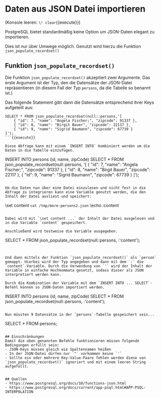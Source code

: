 # Daten aus JSON Datei importieren

(Konsole leeren: `\! clear`{{execute}})

PostgreSQL bietet standardmäßig keine Option um JSON-Daten elegant zu importieren.

Dies ist nur über Umwege möglich. Genutzt wird hierzu die Funktion `json_populate_recordset()`

## Funktion `json_populate_recordset()`
Die Funktion `json_populate_recordset()` akzeptiert zwei Argumente. Das erste Argument ist der Typ, den die Datensätze der JSON-Datei repräsentieren (in diesem Fall der Typ `persons`, da die Tabelle so benannt ist.)

Das folgende Statement gibt dann die Datensätze entsprechend ihrer Keys aufgeteilt aus:

```
SELECT * FROM json_populate_recordset(null::persons,'[
    { "id": 7, "name": "Angela Fischer;", "zipcode": 91337 },
    { "id": 8, "name": "Birgit Bauer", "zipcode": 22117 },
    { "id": 9, "name": "Sigrid Baumann", "zipcode": 67739 }
]');
```{{execute}}

Diese Abfrage kann mit einem `INSERT INTO` kombiniert werden um die Daten in die Tabelle einzufügen.

```
INSERT INTO persons (id, name, zipCode)
SELECT * FROM json_populate_recordset(null::persons, '[
    { "id": 7, "name": "Angela Fischer;", "zipcode": 91337 },
    { "id": 8, "name": "Birgit Bauer", "zipcode": 22117 },
    { "id": 9, "name": "Sigrid Baumann", "zipcode": 67739 }
]');
```

Um die Daten nun über eine Datei einzulesen und nicht fest in die Abfrage zu integrieren kann eine Variable genutzt werden, die den Inhalt der Datei ausliest und speichert:

```
\set content `cat /tmp/more-persons2.json`
\echo :content
```{{execute}}

Dabei wird mit `\set content ...` der Inhalt der Datei ausgelesen und in die Variable `content` gespeichert.

Anschließend wird testweise die Variable ausgegeben.

```
SELECT * 
FROM json_populate_recordset(null::persons, :'content');
```{{execute}}


Und dann mittels der Funktion `json_populate_recordset()` als `person` gemappt. Hierbei wird der Typ angegeben und dann mit dem `:` die `content`-Variable. Durch die Verwendung von `'` wird der Inhalt der Variable in einfache Hochkommata gesetzt, sodass dieser als JSON interpretiert werden kann.

Durch die Kombination der Variable mit dem `INSERT INTO ... SELECT`-Befehl können so JSON-Daten importiert werden.

```
INSERT INTO persons (id, name, zipCode)
SELECT * 
FROM json_populate_recordset(null::persons, :'content');
```{{execute}}

Nun müssten 9 Datensätze in der `persons`-Tabelle gespeichert sein...

```
SELECT * 
FROM persons;
```{{execute}}

## Einschränkungen
Damit die oben genannten Befehle funktionieren müssen folgende Bedingungen erfüllt sein:
- JSON-Keys müssen gleich wie Spaltennamen heißen
- In der JSON-Datei dürfen nur `"` vorkommen keine `'`
- Sollte ein oder mehrere Key-Value-Paare fehlen werden diese von `json_populate_recordset()` ignoriert und mit einem leeren String aufgefüllt.


## Quellen
- https://www.postgresql.org/docs/10/functions-json.html
- https://www.postgresql.org/docs/current/app-psql.html#APP-PSQL-INTERPOLATION